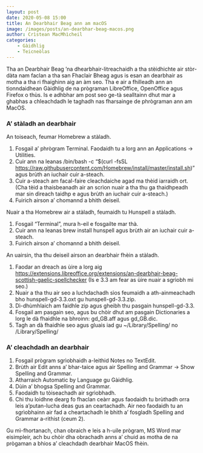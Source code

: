 ```yaml
---
layout: post
date: 2020-05-08 15:00
title: An Dearbhair Beag ann am macOS
image: /images/posts/an-dearbhar-beag-macos.png
author: Crìstean MacMhìcheil
categories:
    - Gàidhlig
    - Teicneòlas
---
```


Tha an Dearbhair Beag ’na dhearbhair-litreachaidh a tha stèidhichte air stòr-dàta nam faclan a tha san Fhaclair Bheag agus is esan an dearbhair as motha a tha ri fhaighinn aig an àm seo. Tha e air a fhilleadh ann an tionndaidhean Gàidhlig de na prògraman LibreOffice, OpenOffice agus Firefox o thùs. Is e adhbhar am post seo ge-tà sealltainn dhut mar a ghabhas a chleachdadh le taghadh nas fharsainge de phrògraman ann am MacOS.

### A’ stàladh an dearbhair

An toiseach, feumar Homebrew a stàladh.

1. Fosgail a’ phrògram Terminal. Faodaidh tu a lorg ann an Applications -&gt; Utilities.
2. Cuir ann na leanas /bin/bash -c “$(curl -fsSL <https://raw.githubusercontent.com/Homebrew/install/master/install.sh>)” agus brùth an iuchair cuir a-steach.
3. Cuir a-steach am facal-faire cleachdaiche agad ma thèid iarraidh ort. (Cha tèid a thaisbeanadh air an scrìon nuair a tha thu ga thaidhpeadh mar sin dìreach taidhp e agus brùth an iuchair cuir a-steach.)
4. Fuirich airson a’ chomannd a bhith deiseil.

Nuair a tha Homebrew air a stàladh, feumaidh tu Hunspell a stàladh.

1. Fosgail “Terminal”, mura h-eil e fosgailte mar thà.
2. Cuir ann na leanas brew install hunspell agus brùth air an iuchair cuir a-steach.
3. Fuirich airson a’ chomannd a bhith deiseil.

An uairsin, tha thu deiseil airson an dearbhair fhèin a stàladh.

1. Faodar an dreach as ùire a lorg aig <https://extensions.libreoffice.org/extensions/an-dearbhair-beag-scottish-gaelic-spellchecker> (Is e 3.3 am fear as ùire nuair a sgrìobh mi seo.)
2. Nuair a tha thu air seo a luchdachadh sìos feumaidh a ath-ainmeachadh bho hunspell-gd-3.3.oxt gu hunspell-gd-3.3.zip.
3. Dì-dhùmhlaich am faidhle zip agus gheibh thu pasgain hunspell-gd-3.3.
4. Fosgail am pasgain seo, agus bu chòir dhut am pasgain Dictionaries a lorg le dà fhaidhle na bhroinn: gd\_GB.aff agus gd\_GB.dic.
5. Tagh an dà fhaidhle seo agus gluais iad gu ~/Library/Spelling/ no /Library/Spelling/

### A’ cleachdadh an dearbhair

1. Fosgail prògram sgrìobhaidh a-leithid Notes no TextEdit.
2. Brùth air Edit anns a’ bhar-taice agus air Spelling and Grammar -&gt; Show Spelling and Grammar.
3. Atharraich Automatic by Language gu Gàidhlig.
4. Dùin a’ bhogsa Spelling and Grammar.
5. Faodaidh tu tòiseachadh air sgrìobhadh.
6. Chi thu loidhne dearg fo fhaclan ceàrr agus faodaidh tu brùthadh orra leis a’putan-lucha deas gus an ceartachadh. Air neo faodaidh tu an sgrìobhainn air fad a cheartachadh le bhith a’ fosgladh Spelling and Grammar a-rithist (ceum 2).

Gu mì-fhortanach, chan obraich e leis a h-uile prògram, MS Word mar eisimpleir, ach bu chòir dha obrachadh anns a’ chuid as motha de na prògaman a bhios a’ cleachdadh dearbhair MacOS fhèin.
